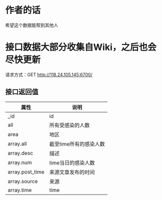 # 作者的话
希望这个数据能帮到其他人
# 接口数据大部分收集自Wiki，之后也会尽快更新
请求方式：GET http://118.24.105.145:6700/

## 接口返回值
| 属性            | 说明                   |
|-----------------|------------------------|
| _id             | id                     |
| all             | 所有受感染的人数       |
| area            | 地区                   |
| array.all       | 截至time所有的感染人数 |
| array.desc      | 描述                   |
| array.num       | time当日的感染人数     |
| array.post_time | 来源文章发布的时间     |
| array.source    | 来源                   |
| array.time      | time                   |
